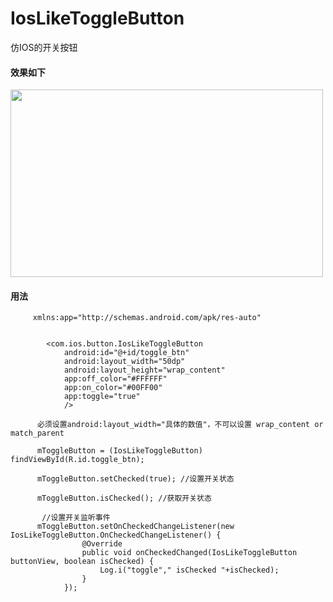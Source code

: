 # IosLikeToggleButton 
仿IOS的开关按钮<br/>

#### 效果如下

<img src="https://github.com/jiaowenzheng/IosLikeToggleButton/raw/master/screen.png" width="500" height="300"/>  

<br/>


#### 用法

         xmlns:app="http://schemas.android.com/apk/res-auto"
        
        
            <com.ios.button.IosLikeToggleButton
                android:id="@+id/toggle_btn"
                android:layout_width="50dp"
                android:layout_height="wrap_content"
                app:off_color="#FFFFFF"
                app:on_color="#00FF00"
                app:toggle="true"
                />
                
          必须设置android:layout_width="具体的数值"，不可以设置 wrap_content or match_parent      
        
          mToggleButton = (IosLikeToggleButton) findViewById(R.id.toggle_btn);
        
          mToggleButton.setChecked(true); //设置开关状态
        
          mToggleButton.isChecked(); //获取开关状态
        
           //设置开关监听事件
          mToggleButton.setOnCheckedChangeListener(new IosLikeToggleButton.OnCheckedChangeListener() {
                    @Override
                    public void onCheckedChanged(IosLikeToggleButton buttonView, boolean isChecked) {
                        Log.i("toggle"," isChecked "+isChecked);
                    }
                });          

